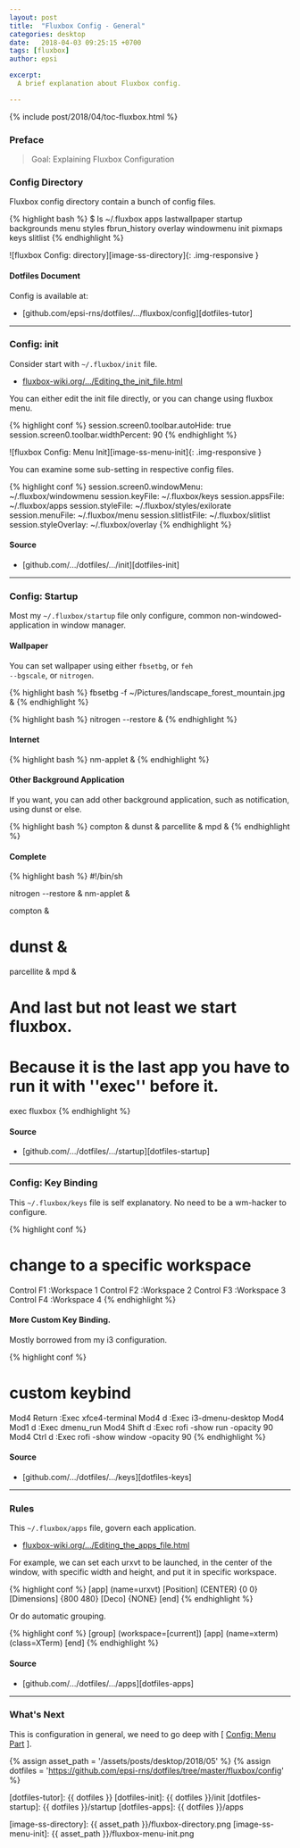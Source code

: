 ```yaml
---
layout: post
title:  "Fluxbox Config - General"
categories: desktop
date:   2018-04-03 09:25:15 +0700
tags: [fluxbox]
author: epsi

excerpt:
  A brief explanation about Fluxbox config.

---
```


{% include post/2018/04/toc-fluxbox.html %}

### Preface

> Goal: Explaining Fluxbox Configuration

### Config Directory

Fluxbox config directory contain a bunch of config files.

{% highlight bash %}
$ ls ~/.fluxbox
apps           lastwallpaper  startup
backgrounds    menu           styles
fbrun_history  overlay        windowmenu
init           pixmaps
keys           slitlist
{% endhighlight %}

![fluxbox Config: directory][image-ss-directory]{: .img-responsive }

#### Dotfiles Document

Config is available at:

* [github.com/epsi-rns/dotfiles/.../fluxbox/config][dotfiles-tutor]

-- -- --

### Config: init

Consider start with <code>~/.fluxbox/init</code> file.

*	[fluxbox-wiki.org/.../Editing_the_init_file.html](http://fluxbox-wiki.org/category/howtos/en/Editing_the_init_file.html)

You can either edit the init file directly, or you can change using fluxbox menu.

{% highlight conf %}
session.screen0.toolbar.autoHide:	true
session.screen0.toolbar.widthPercent:	90
{% endhighlight %}

![fluxbox Config: Menu Init][image-ss-menu-init]{: .img-responsive }

You can examine some sub-setting in respective config files.

{% highlight conf %}
session.screen0.windowMenu: ~/.fluxbox/windowmenu
session.keyFile:            ~/.fluxbox/keys
session.appsFile:           ~/.fluxbox/apps
session.styleFile:          ~/.fluxbox/styles/exilorate
session.menuFile:           ~/.fluxbox/menu
session.slitlistFile:       ~/.fluxbox/slitlist
session.styleOverlay:       ~/.fluxbox/overlay
{% endhighlight %}

#### Source

*	[github.com/.../dotfiles/.../init][dotfiles-init]

-- -- --

### Config: Startup

Most my <code>~/.fluxbox/startup</code> file only configure,
common non-windowed-application in window manager.

#### Wallpaper

You can set wallpaper using either <code>fbsetbg</code>,
or <code>feh --bgscale</code>, or <code>nitrogen</code>.

{% highlight bash %}
fbsetbg -f ~/Pictures/landscape_forest_mountain.jpg &
{% endhighlight %}

{% highlight bash %}
nitrogen --restore &
{% endhighlight %}

#### Internet

{% highlight bash %}
nm-applet &
{% endhighlight %}

#### Other Background Application

If you want, you can add other background application,
such as notification, using dunst or else.

{% highlight bash %}
compton &
dunst &
parcellite &
mpd &
{% endhighlight %}

#### Complete

{% highlight bash %}
#!/bin/sh

nitrogen --restore &
nm-applet &

compton &
# dunst &
parcellite &
mpd &

# And last but not least we start fluxbox.
# Because it is the last app you have to run it with ''exec'' before it.

exec fluxbox
{% endhighlight %}

#### Source

*	[github.com/.../dotfiles/.../startup][dotfiles-startup]

-- -- --

### Config: Key Binding

This <code>~/.fluxbox/keys</code> file is self explanatory.
No need to be a wm-hacker to configure.

{% highlight conf %}
# change to a specific workspace
Control F1 :Workspace 1
Control F2 :Workspace 2
Control F3 :Workspace 3
Control F4 :Workspace 4
{% endhighlight %}

#### More Custom Key Binding.

Mostly borrowed from my i3 configuration.

{% highlight conf %}
# custom keybind
Mod4 Return  :Exec xfce4-terminal
Mod4 d       :Exec i3-dmenu-desktop
Mod4 Mod1 d  :Exec dmenu_run
Mod4 Shift d :Exec rofi -show run -opacity 90
Mod4 Ctrl d  :Exec rofi -show window -opacity 90
{% endhighlight %}

#### Source

*	[github.com/.../dotfiles/.../keys][dotfiles-keys]

-- -- --

### Rules

This <code>~/.fluxbox/apps</code> file, govern each application.

*	[fluxbox-wiki.org/.../Editing_the_apps_file.html](http://fluxbox-wiki.org/category/howtos/en/Editing_the_apps_file.html)

For example, we can set each urxvt to be launched,
in the center of the window,
with specific width and height,
and put it in specific workspace.

{% highlight conf %}
[app] (name=urxvt)
  [Position]    (CENTER)    {0 0}
  [Dimensions]  {800 480}
  [Deco]        {NONE}
[end]
{% endhighlight %}

Or do automatic grouping.

{% highlight conf %}
[group]  (workspace=[current])
  [app] (name=xterm) (class=XTerm)
[end]
{% endhighlight %}

#### Source

*	[github.com/.../dotfiles/.../apps][dotfiles-apps]

-- -- --

### What's Next

This is configuration in general,
we need to go deep with [ [Config: Menu Part][local-part-menu] ].

[//]: <> ( -- -- -- links below -- -- -- )
{% assign asset_path = '/assets/posts/desktop/2018/05' %}
{% assign dotfiles = 'https://github.com/epsi-rns/dotfiles/tree/master/fluxbox/config' %}

[dotfiles-tutor]:   {{ dotfiles }}
[dotfiles-init]:    {{ dotfiles }}/init
[dotfiles-startup]: {{ dotfiles }}/startup
[dotfiles-apps]:    {{ dotfiles }}/apps

[local-part-menu]:  /desktop/2018/04/04/fluxbox-config.html

[image-ss-directory]:     {{ asset_path }}/fluxbox-directory.png
[image-ss-menu-init]:     {{ asset_path }}/fluxbox-menu-init.png




